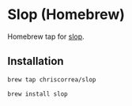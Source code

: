# Slop (Homebrew)

Homebrew tap for [slop](https://github.com/chriscorrea/slop).

## Installation

```bash
brew tap chriscorrea/slop

brew install slop
```
